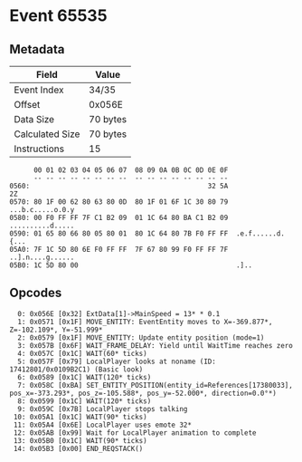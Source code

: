 # Event 65535

## Metadata

| Field           | Value    |
|-----------------|----------|
| Event Index     | 34/35    |
| Offset          | 0x056E   |
| Data Size       | 70 bytes |
| Calculated Size | 70 bytes |
| Instructions    | 15       |

```
      00 01 02 03 04 05 06 07  08 09 0A 0B 0C 0D 0E 0F
      -- -- -- -- -- -- -- --  -- -- -- -- -- -- -- --
0560:                                            32 5A                2Z
0570: 80 1F 00 62 80 63 80 0D  80 1F 01 6F 1C 30 80 79  ...b.c.....o.0.y
0580: 00 F0 FF FF 7F C1 B2 09  01 1C 64 80 BA C1 B2 09  ..........d.....
0590: 01 65 80 66 80 05 80 01  80 1C 64 80 7B F0 FF FF  .e.f......d.{...
05A0: 7F 1C 5D 80 6E F0 FF FF  7F 67 80 99 F0 FF FF 7F  ..].n....g......
05B0: 1C 5D 80 00                                       .]..            
```

## Opcodes

```
  0: 0x056E [0x32] ExtData[1]->MainSpeed = 13* * 0.1
  1: 0x0571 [0x1F] MOVE_ENTITY: EventEntity moves to X=-369.877*, Z=-102.109*, Y=-51.999*
  2: 0x0579 [0x1F] MOVE_ENTITY: Update entity position (mode=1)
  3: 0x057B [0x6F] WAIT_FRAME_DELAY: Yield until WaitTime reaches zero
  4: 0x057C [0x1C] WAIT(60* ticks)
  5: 0x057F [0x79] LocalPlayer looks at noname (ID: 17412801/0x0109B2C1) (Basic look)
  6: 0x0589 [0x1C] WAIT(120* ticks)
  7: 0x058C [0xBA] SET_ENTITY_POSITION(entity_id=References[17380033], pos_x=-373.293*, pos_z=-105.588*, pos_y=-52.000*, direction=0.0°*)
  8: 0x0599 [0x1C] WAIT(120* ticks)
  9: 0x059C [0x7B] LocalPlayer stops talking
 10: 0x05A1 [0x1C] WAIT(90* ticks)
 11: 0x05A4 [0x6E] LocalPlayer uses emote 32*
 12: 0x05AB [0x99] Wait for LocalPlayer animation to complete
 13: 0x05B0 [0x1C] WAIT(90* ticks)
 14: 0x05B3 [0x00] END_REQSTACK()
```
